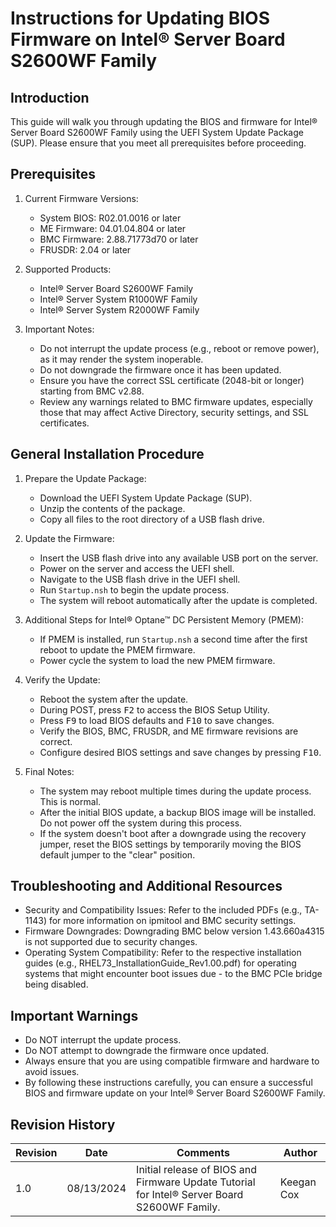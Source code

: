 # Instructions for Updating BIOS Firmware on Intel® Server Board S2600WF Family
## Introduction
This guide will walk you through updating the BIOS and firmware for Intel® Server Board S2600WF Family using the UEFI System Update Package (SUP). Please ensure that you meet all prerequisites before proceeding.

## Prerequisites
1. Current Firmware Versions:
    - System BIOS: R02.01.0016 or later
    - ME Firmware: 04.01.04.804 or later
    - BMC Firmware: 2.88.71773d70 or later
    - FRUSDR: 2.04 or later


2. Supported Products:
    - Intel® Server Board S2600WF Family
    - Intel® Server System R1000WF Family
    - Intel® Server System R2000WF Family


3. Important Notes:
    - Do not interrupt the update process (e.g., reboot or remove power), as it may render the system inoperable.
    - Do not downgrade the firmware once it has been updated.
    - Ensure you have the correct SSL certificate (2048-bit or longer) starting from BMC v2.88.
    - Review any warnings related to BMC firmware updates, especially those that may affect Active Directory, security settings, and SSL certificates.


## General Installation Procedure
1. Prepare the Update Package:
    - Download the UEFI System Update Package (SUP).
    - Unzip the contents of the package.
    - Copy all files to the root directory of a USB flash drive.


2. Update the Firmware:
    - Insert the USB flash drive into any available USB port on the server.
    - Power on the server and access the UEFI shell.
    - Navigate to the USB flash drive in the UEFI shell.
    - Run `Startup.nsh` to begin the update process.
    - The system will reboot automatically after the update is completed.


3. Additional Steps for Intel® Optane™ DC Persistent Memory (PMEM):
    - If PMEM is installed, run `Startup.nsh` a second time after the first reboot to update the PMEM firmware.
    - Power cycle the system to load the new PMEM firmware.


4. Verify the Update:
    - Reboot the system after the update.
    - During POST, press <KBD>F2</KBD> to access the BIOS Setup Utility.
    - Press <KBD>F9</KBD> to load BIOS defaults and <KBD>F10</KBD> to save changes.
    - Verify the BIOS, BMC, FRUSDR, and ME firmware revisions are correct.
    - Configure desired BIOS settings and save changes by pressing <KBD>F10</KBD>.


5. Final Notes:
    - The system may reboot multiple times during the update process. This is normal.
    - After the initial BIOS update, a backup BIOS image will be installed. Do not power off the system during this process.
    - If the system doesn't boot after a downgrade using the recovery jumper, reset the BIOS settings by temporarily moving the BIOS default jumper to the "clear" position.


## Troubleshooting and Additional Resources
- Security and Compatibility Issues: Refer to the included PDFs (e.g., TA-1143) for more information on ipmitool and BMC security settings.
- Firmware Downgrades: Downgrading BMC below version 1.43.660a4315 is not supported due to security changes.
- Operating System Compatibility: Refer to the respective installation guides (e.g., RHEL73_InstallationGuide_Rev1.00.pdf) for operating systems that might encounter boot issues due - to the BMC PCIe bridge being disabled.

## **Important Warnings**
- Do NOT interrupt the update process.
- Do NOT attempt to downgrade the firmware once updated.
- Always ensure that you are using compatible firmware and hardware to avoid issues.
- By following these instructions carefully, you can ensure a successful BIOS and firmware update on your Intel® Server Board S2600WF Family.

## Revision History
| Revision | Date       | Comments                                                                 | Author     |
|----------|------------|--------------------------------------------------------------------------|------------|
| 1.0      | 08/13/2024 | Initial release of BIOS and Firmware Update Tutorial for Intel® Server Board S2600WF Family. | Keegan Cox |